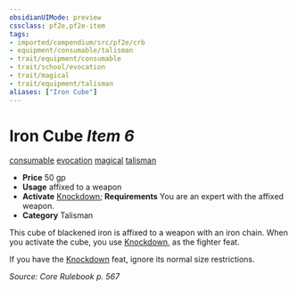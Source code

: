 ```yaml
---
obsidianUIMode: preview
cssclass: pf2e,pf2e-item
tags:
- imported/compendium/src/pf2e/crb
- equipment/consumable/talisman
- trait/equipment/consumable
- trait/school/evocation
- trait/magical
- trait/equipment/talisman
aliases: ["Iron Cube"]
---
```

# Iron Cube *Item 6*  
[consumable](consumable.md)  [evocation](evocation.md)  [magical](magical.md)  [talisman](talisman.md)  

- **Price** 50 gp
- **Usage** affixed to a weapon
- **Activate** [Knockdown](../../feats/knockdown.md); **Requirements** You are an expert with the affixed weapon.
- **Category** Talisman

This cube of blackened iron is affixed to a weapon with an iron chain. When you activate the cube, you use [Knockdown](../../feats/knockdown.md), as the fighter feat.

If you have the [Knockdown](../../feats/knockdown.md) feat, ignore its normal size restrictions.

*Source: Core Rulebook p. 567*